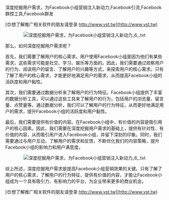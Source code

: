 深度挖掘用户需求，为Facebook小组营销注入新动力,Facebook引流,Facebook群控工具,Facebook群发

[😍想了解推广相关软件的朋友请登录 http://www.vst.tw](http://www.vst.tw)

 <center><img src="https://vst.tw/MP4/tuiguang/png/1.png" alt="深度挖掘用户需求，为Facebook小组营销注入新动力_6_.txt"></center>

那么，如何深度挖掘用户需求呢？

首先，我们需要了解用户的核心需求。用户使用Facebook小组是因为他们有某些需求，这些需求可能是社交、学习、娱乐等方面的。因此，我们需要通过观察用户的行为、阅读用户的留言、了解用户的兴趣等方式，来探索用户的核心需求。只有了解了用户的核心需求，才能更好地满足用户的需求，从而提高Facebook小组的活跃度和用户黏性。

其次，我们需要通过数据分析来了解用户的行为特征。Facebook小组提供了丰富的数据分析工具，可以通过这些工具来了解用户的行为，包括用户的浏览量、留言量、点赞量等。通过数据分析，我们可以了解用户的行为特征，从而更好地满足用户的需求，提升Facebook小组的活跃度和用户黏性。

最后，我们需要提供有价值的内容。在Facebook小组中，有价值的内容是吸引用户的核心因素。因此，我们需要在深度挖掘用户需求的基础上，提供有针对性、有价值的内容，从而吸引用户进入Facebook小组，并留下深刻的印象。同时，我们需要通过与用户互动，了解用户的需求和反馈，不断优化我们的内容策略，提升Facebook小组的影响力和用户满意度。

 <center><img src="https://vst.tw/MP4/tuiguang/png/2.png" alt="深度挖掘用户需求，为Facebook小组营销注入新动力_6_.txt"></center>

综上所述，深度挖掘用户需求是提高Facebook小组营销效果的关键。只有了解了用户的核心需求，了解用户的行为特征，提供有价值的内容，才能让Facebook小组成为一个具有吸引力、有影响力的平台，为企业带来更多的商业机会。

[😍想了解推广相关软件的朋友请登录 http://www.vst.tw](http://www.vst.tw)




